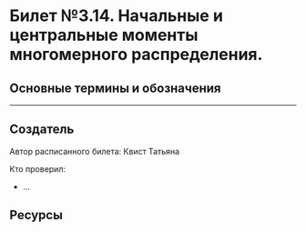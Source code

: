 # Билет №3.14. Начальные и центральные моменты многомерного распределения.

<!-- **Краткое определение:** бла-бла-бла    -->
<!-- **Длинное определение:** бла-бла-бла -->

## Основные термины и обозначения

<!-- - **Термин 1** - описание этого термина -->
<!-- - **Обозначение**: пусть такая-то штука имеет вид такой-то и вычисляется по формуле $e=mc^2$ -->

<!-- ## Описание теоремы такой-то
Эта теорема нужна для того, чтобы люди жили счастливо
## Доказательство
Доказательства не нужны так как я так сказал
## Применение (или пример)
Жили Петя и Вася, они любили мороженное. У Пети было 10 копеек, у Васи 25 копеек. Они купили себе по мороженному за 10 копеек. Петя остался с голой попой, а у Васи 15 копеек. Вывод: у Васи оставалось 15 копеек.    
 -->

---
## Создатель

Автор расписанного билета: Квист Татьяна

Кто проверил:
- ...

## Ресурсы
